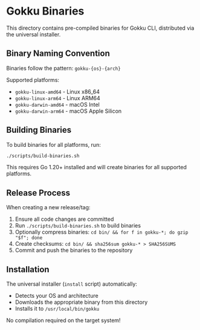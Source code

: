 # Gokku Binaries

This directory contains pre-compiled binaries for Gokku CLI, distributed via the universal installer.

## Binary Naming Convention

Binaries follow the pattern: `gokku-{os}-{arch}`

Supported platforms:
- `gokku-linux-amd64` - Linux x86_64
- `gokku-linux-arm64` - Linux ARM64
- `gokku-darwin-amd64` - macOS Intel
- `gokku-darwin-arm64` - macOS Apple Silicon

## Building Binaries

To build binaries for all platforms, run:

```bash
./scripts/build-binaries.sh
```

This requires Go 1.20+ installed and will create binaries for all supported platforms.

## Release Process

When creating a new release/tag:

1. Ensure all code changes are committed
2. Run `./scripts/build-binaries.sh` to build binaries
3. Optionally compress binaries: `cd bin/ && for f in gokku-*; do gzip "$f"; done`
4. Create checksums: `cd bin/ && sha256sum gokku-* > SHA256SUMS`
5. Commit and push the binaries to the repository

## Installation

The universal installer (`install` script) automatically:
- Detects your OS and architecture
- Downloads the appropriate binary from this directory
- Installs it to `/usr/local/bin/gokku`

No compilation required on the target system!
